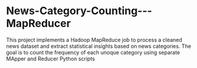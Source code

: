 # News-Category-Counting---MapReducer
This project implements a Hadoop MapReduce job to process a cleaned news dataset and extract statistical insights based on news categories. The goal is to count the frequency of each unoque category using separate MApper and Reducer Python scripts
